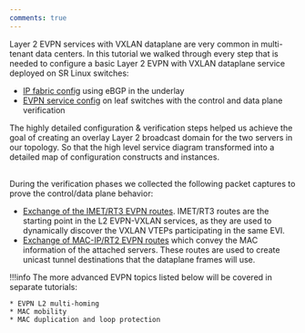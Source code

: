 ```yaml
---
comments: true
---
```


<script type="text/javascript" src="https://cdn.jsdelivr.net/gh/hellt/drawio-js@main/embed2.js" async></script>
Layer 2 EVPN services with VXLAN dataplane are very common in multi-tenant data centers. In this tutorial we walked through every step that is needed to configure a basic Layer 2 EVPN with VXLAN dataplane service deployed on SR Linux switches:

* [IP fabric config](fabric.md) using eBGP in the underlay
* [EVPN service config](evpn.md) on leaf switches with the control and data plane verification

The highly detailed configuration & verification steps helped us achieve the goal of creating an overlay Layer 2 broadcast domain for the two servers in our topology. So that the high level service diagram transformed into a detailed map of configuration constructs and instances.

<div class="mxgraph" style="max-width:100%;border:1px solid transparent;margin:0 auto; display:block;" data-mxgraph="{&quot;page&quot;:9,&quot;zoom&quot;:4,&quot;highlight&quot;:&quot;#0000ff&quot;,&quot;nav&quot;:true,&quot;check-visible-state&quot;:true,&quot;resize&quot;:true,&quot;url&quot;:&quot;https://raw.githubusercontent.com/srl-labs/learn-srlinux/diagrams/quickstart.drawio&quot;}"></div>

During the verification phases we collected the following packet captures to prove the control/data plane behavior:

* [Exchange of the IMET/RT3 EVPN routes][capture-imets]. IMET/RT3 routes are the starting point in the L2 EVPN-VXLAN services, as they are used to dynamically discover the VXLAN VTEPs participating in the same EVI.
* [Exchange of MAC-IP/RT2 EVPN routes][capture-rt2-datapath] which convey the MAC information of the attached servers. These routes are used to create unicast tunnel destinations that the dataplane frames will use.

!!!info
    The more advanced EVPN topics listed below will be covered in separate tutorials:

    * EVPN L2 multi-homing
    * MAC mobility
    * MAC duplication and loop protection

[capture-imets]: https://github.com/srl-labs/learn-srlinux/blob/master/docs/tutorials/l2evpn/evpn01-imet-routes.pcapng
[capture-rt2-datapath]: https://github.com/srl-labs/learn-srlinux/blob/master/docs/tutorials/l2evpn/evpn01-macip-routes.pcapng
